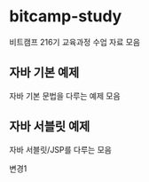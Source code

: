 # bitcamp-study
비트캠프 216기 교육과정 수업 자료 모음

## 자바 기본 예제
자바 기본 문법을 다루는 예제 모음

## 자바 서블릿 예제
자바 서블릿/JSP를 다루는 모음

변경1
